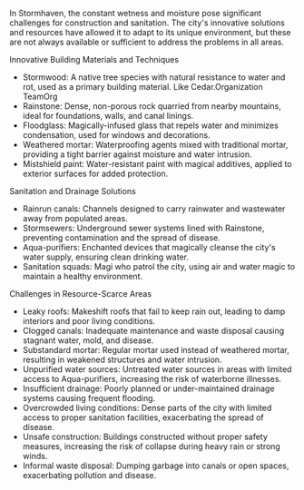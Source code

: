 In Stormhaven, the constant wetness and moisture pose significant challenges for construction and sanitation. The city's innovative solutions and resources have allowed it to adapt to its unique environment, but these are not always available or sufficient to address the problems in all areas.

Innovative Building Materials and Techniques

-   Stormwood: A native tree species with natural resistance to water and rot, used as a primary building material. Like Cedar.Organization TeamOrg
-   Rainstone: Dense, non-porous rock quarried from nearby mountains, ideal for foundations, walls, and canal linings.
-   Floodglass: Magically-infused glass that repels water and minimizes condensation, used for windows and decorations.
-   Weathered mortar: Waterproofing agents mixed with traditional mortar, providing a tight barrier against moisture and water intrusion.
-   Mistshield paint: Water-resistant paint with magical additives, applied to exterior surfaces for added protection.

Sanitation and Drainage Solutions

-   Rainrun canals: Channels designed to carry rainwater and wastewater away from populated areas.
-   Stormsewers: Underground sewer systems lined with Rainstone, preventing contamination and the spread of disease.
-   Aqua-purifiers: Enchanted devices that magically cleanse the city's water supply, ensuring clean drinking water.
-   Sanitation squads: Magi who patrol the city, using air and water magic to maintain a healthy environment.

Challenges in Resource-Scarce Areas

-   Leaky roofs: Makeshift roofs that fail to keep rain out, leading to damp interiors and poor living conditions.
-   Clogged canals: Inadequate maintenance and waste disposal causing stagnant water, mold, and disease.
-   Substandard mortar: Regular mortar used instead of weathered mortar, resulting in weakened structures and water intrusion.
-   Unpurified water sources: Untreated water sources in areas with limited access to Aqua-purifiers, increasing the risk of waterborne illnesses.
-   Insufficient drainage: Poorly planned or under-maintained drainage systems causing frequent flooding.
-   Overcrowded living conditions: Dense parts of the city with limited access to proper sanitation facilities, exacerbating the spread of disease.
-   Unsafe construction: Buildings constructed without proper safety measures, increasing the risk of collapse during heavy rain or strong winds.
-   Informal waste disposal: Dumping garbage into canals or open spaces, exacerbating pollution and disease.